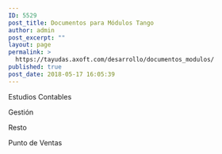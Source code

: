 ```yaml
---
ID: 5529
post_title: Documentos para Módulos Tango
author: admin
post_excerpt: ""
layout: page
permalink: >
  https://tayudas.axoft.com/desarrollo/documentos_modulos/
published: true
post_date: 2018-05-17 16:05:39
---
```

Estudios Contables

Gestión

Resto

Punto de Ventas